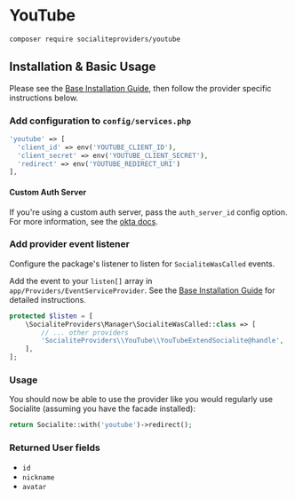 # YouTube

```bash
composer require socialiteproviders/youtube
```

## Installation & Basic Usage

Please see the [Base Installation Guide](https://socialiteproviders.com/usage/), then follow the provider specific instructions below.

### Add configuration to `config/services.php`

```php
'youtube' => [    
  'client_id' => env('YOUTUBE_CLIENT_ID'),  
  'client_secret' => env('YOUTUBE_CLIENT_SECRET'),  
  'redirect' => env('YOUTUBE_REDIRECT_URI') 
],
```

#### Custom Auth Server

If you're using a custom auth server, pass the `auth_server_id` config option. For more information, see the [okta docs](https://developer.okta.com/docs/concepts/auth-servers/).

### Add provider event listener

Configure the package's listener to listen for `SocialiteWasCalled` events.

Add the event to your `listen[]` array in `app/Providers/EventServiceProvider`. See the [Base Installation Guide](https://socialiteproviders.com/usage/) for detailed instructions.

```php
protected $listen = [
    \SocialiteProviders\Manager\SocialiteWasCalled::class => [
        // ... other providers
        'SocialiteProviders\\YouTube\\YouTubeExtendSocialite@handle',
    ],
];
```

### Usage

You should now be able to use the provider like you would regularly use Socialite (assuming you have the facade installed):

```php
return Socialite::with('youtube')->redirect();
```

### Returned User fields

- ``id``
- ``nickname``
- ``avatar``
